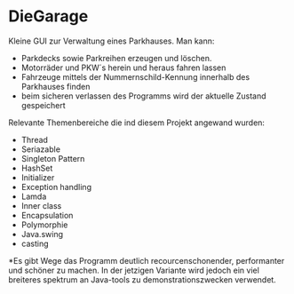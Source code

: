 # DieGarage

Kleine GUI zur Verwaltung eines Parkhauses.
Man kann:
- Parkdecks sowie Parkreihen erzeugen und löschen.
- Motorräder und PKW´s herein und heraus fahren lassen
- Fahrzeuge mittels der Nummernschild-Kennung innerhalb des Parkhauses finden
- beim sicheren verlassen des Programms wird der aktuelle Zustand gespeichert

Relevante Themenbereiche die ind diesem Projekt angewand wurden:
- Thread
- Seriazable
- Singleton Pattern
- HashSet
- Initializer
- Exception handling
- Lamda
- Inner class
- Encapsulation
- Polymorphie
- Java.swing
- casting

*Es gibt Wege das Programm deutlich recourcenschonender, performanter und schöner zu machen.
In der jetzigen Variante wird jedoch ein viel breiteres spektrum an Java-tools zu demonstrationszwecken verwendet.
